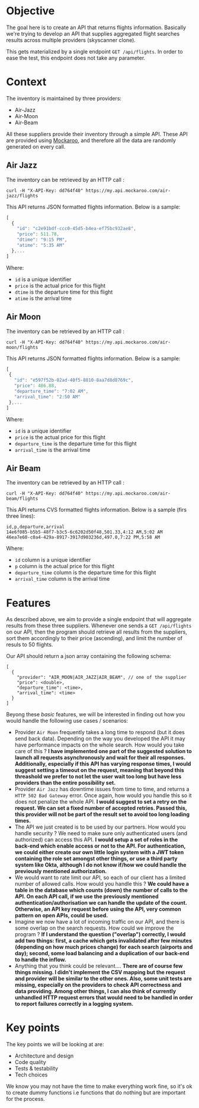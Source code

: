 # Objective

The goal here is to create an API that returns flights information. Basically we're trying to develop an API that supplies aggregated flight searches results across multiple providers (skyscanner clone).

 This gets materialized by a single endpoint `GET /api/flights`. In order to ease the test, this endpoint does not take any parameter.

# Context

The inventory is maintained by three providers:
 * Air-Jazz
 * Air-Moon
 * Air-Beam

All these suppliers provide their inventory through a simple API. These API are provided using [Mockaroo](https://mockaroo.com), and therefore all the data are randomly generated on every call.

## Air Jazz

The inventory can be retrieved by an HTTP call :

```shell
curl -H "X-API-Key: dd764f40" https://my.api.mockaroo.com/air-jazz/flights
```

This API returns JSON formatted flights information. Below is a sample:

```javascript
[
  {
    "id": "c2e91bdf-ccc0-45d5-b4ea-ef75bc932ae8",
    "price": 511.78,
    "dtime": "9:15 PM",
    "atime": "5:35 AM"
  },...
]
```

Where: 
 * `id` is a unique identifier
 * `price` is the actual price for this flight 
 * `dtime` is the departure time for this flight
 * `atime` is the arrival time


 
## Air Moon
 
 The inventory can be retrieved by an HTTP call :
 
 ```shell
 curl -H "X-API-Key: dd764f40" https://my.api.mockaroo.com/air-moon/flights
 ```
 
 This API returns JSON formatted flights information. Below is a sample:
 
 ```javascript
 [
  {
    "id": "e597f52b-02ad-40f5-8810-8aa7d8d8769c",
    "price": 486.88,
    "departure_time": "7:02 AM",
    "arrival_time": "2:50 AM"
  },...
 ]
 ```
 
 Where: 
  * `id` is a unique identifier
  * `price` is the actual price for this flight 
  * `departure_time` is the departure time for this flight
  * `arrival_time` is the arrival time

## Air Beam
  
The inventory can be retrieved by an HTTP call :

```shell
curl -H "X-API-Key: dd764f40" https://my.api.mockaroo.com/air-beam/flights
```

This API returns CVS formatted flights information. Below is a sample (firs three lines):

```
id,p,departure,arrival
14e6f085-b5b5-48f7-b3c5-6c6202d50f48,501.33,4:12 AM,5:02 AM
46ea7e60-c0a4-429a-8917-3917d903236d,497.0,7:22 PM,5:58 AM  
```

Where: 
 * `id` column is a unique identifier
 * `p` column is the actual price for this flight 
 * `departure_time` column is the departure time for this flight
 * `arrival_time` column is the arrival time

# Features

As described above, we aim to provide a single endpoint that will aggregate results from these three suppliers. Whenever one sends a `GET /api/flights` on our API, then the program should retrieve all results from the suppliers, sort them accordingly to their price (ascending), and limit the number of resuls to 50 flights.

Our API should return a json array containing the following schema:

```
[
  {
    "provider": "AIR_MOON|AIR_JAZZ|AIR_BEAM", // one of the supplier
    "price": <double>,
    "departure_time": <time>,
    "arrival_time": <time>
  }
]
```

Beyong these *basic* features, we will be interested in finding out how you would handle the following use cases / scenarios:
 * Provider `Air Moon` frequently takes a long time to respond (but it does send back data). Depending on the way you developed the API it may have performance impacts on the whole search. How would you take care of this ? 
 **I have implemented one part of the suggested solution to launch all requests asynchronously and wait for their all responses. Additionally, especially if this API has varying response times, I would suggest setting a timeout on the request, meaning that beyond this threashold we prefer to not let the user wait too long but have less providers than the entire possibility set.**
 * Provider `Air Jazz` has downtime issues from time to time, and returns a `HTTP 502 Bad Gateway` error. Once again, how would you handle this so it does not penalize the whole API.
 **I would suggest to set a retry on the request. We can set a fixed number of accepted retries. Passed this, this provider will not be part of the result set to avoid too long loading times.**
 * The API we just created is to be used by our partners. How would you handle security ? We need to make sure only authenticated users (and authorized) can access this API.
 **I would setup a set of roles in the back-end which enable access or not to the API. For authentication, we could either create our own little login system with a JWT token containing the role set amongst other things, or use a third party system like Okta, although I do not know if/how we could handle the previously mentioned authorization.**
 * We would want to rate limit our API, so each of our client has a limited number of allowed calls. How would you handle this ?
 **We could have a table in the database which counts (down) the number of calls to the API. On each API call, if we use the previously mentioned authentication/authorisation we can handle the update of the count. Otherwise, an API key request before using the API, very common pattern on open APIs, could be used.**
 * Imagine we now have a lot of incoming traffic on our API, and there is some overlap on the search requests. How could we improve the program ?
 **If I understand the question ("overlap") correctly, I would add two things: first, a cache which gets invalidated after few minutes (depending on how much prices change) for each search (airports and day); second, some load balancing and a duplication of our back-end to handle the inflow.**
 * Anything that you think could be relevant....
  **There are of course few things missing. I didn't implement the CSV mapping but the request and provider will be similar to the other ones. Also, some unit tests are missing, especially on the providers to check API correctness and data providing. Among other things, I can also think of currently unhandled HTTP request errors that would need to be handled in order to report failures correctly in a logging system.**

 

# Key points

The key points we will be looking at are:

 * Architecture and design
 * Code quality
 * Tests & testability
 * Tech choices

We know you may not have the time to make everything work fine, so it's ok to create dummy functions i.e functions that do nothing but are important for the process. 
